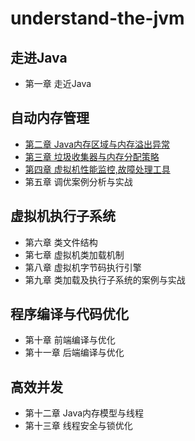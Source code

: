 # understand-the-jvm

## 走进Java

- 第一章 走近Java

## 自动内存管理

- [第二章 Java内存区域与内存溢出异常](auto-memory-manage/src/chapter2.md)
- [第三章 垃圾收集器与内存分配策略](auto-memory-manage/src/chapter3.md)
- [第四章 虚拟机性能监控,故障处理工具](auto-memory-manage/src/chapter4.md)
- 第五章 调优案例分析与实战

## 虚拟机执行子系统

- 第六章 类文件结构
- 第七章 虚拟机类加载机制
- 第八章 虚拟机字节码执行引擎
- 第九章 类加载及执行子系统的案例与实战

## 程序编译与代码优化

- 第十章 前端编译与优化
- 第十一章 后端编译与优化

## 高效并发

- 第十二章 Java内存模型与线程
- 第十三章 线程安全与锁优化

